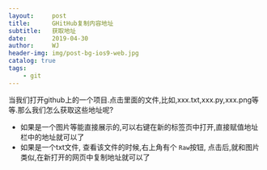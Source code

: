 ```yaml
---
layout:     post
title:      GHitHub复制内容地址
subtitle:   获取地址
date:       2019-04-30
author:     WJ
header-img: img/post-bg-ios9-web.jpg
catalog: true
tags:
    - git
---
```


当我们打开github上的一个项目.点击里面的文件,比如,xxx.txt,xxx.py,xxx.png等等.那么我们怎么获取这些地址呢?

- 如果是一个图片等能直接展示的,可以右键在新的标签页中打开,直接赋值地址栏中的地址就可以了
- 如果是一个txt文件, 查看该文件的时候,右上角有个 `Raw`按钮, 点击后,就和图片类似,在新打开的网页中复制地址就可以了
